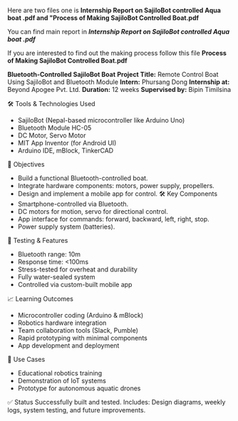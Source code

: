 Here are two files one is **Internship Report on SajiloBot controlled Aqua boat .pdf and "Process of Making SajiloBot Controlled Boat.pdf**

You can find main report in ***Internship Report on SajiloBot controlled Aqua boat .pdf***

If you are interested to find out the making process follow this file **Process of Making SajiloBot Controlled Boat.pdf**

****Bluetooth-Controlled SajiloBot Boat****
**Project Title:** Remote Control Boat Using SajiloBot and Bluetooth Module
**Intern:** Phursang Dong
**Internship at:** Beyond Apogee Pvt. Ltd.
**Duration:** 12 weeks
**Supervised by:** Bipin Timilsina

🛠️ Tools & Technologies Used
- SajiloBot (Nepal-based microcontroller like Arduino Uno)
- Bluetooth Module HC-05
- DC Motor, Servo Motor
- MIT App Inventor (for Android UI)
- Arduino IDE, mBlock, TinkerCAD
  
🎯 Objectives
- Build a functional Bluetooth-controlled boat.
- Integrate hardware components: motors, power supply, propellers.
- Design and implement a mobile app for control.
🛠️ Key Components
- Smartphone-controlled via Bluetooth.
- DC motors for motion, servo for directional control.
- App interface for commands: forward, backward, left, right, stop.
- Power supply system (batteries).
  
🧪 Testing & Features
- Bluetooth range: 10m
- Response time: <100ms
- Stress-tested for overheat and durability
- Fully water-sealed system
- Controlled via custom-built mobile app
  
📈 Learning Outcomes
- Microcontroller coding (Arduino & mBlock)
- Robotics hardware integration
- Team collaboration tools (Slack, Pumble)
- Rapid prototyping with minimal components
- App development and deployment
  
📌 Use Cases
- Educational robotics training
- Demonstration of IoT systems
- Prototype for autonomous aquatic drones
  
✅ Status
Successfully built and tested.
Includes: Design diagrams, weekly logs, system testing, and future improvements.
